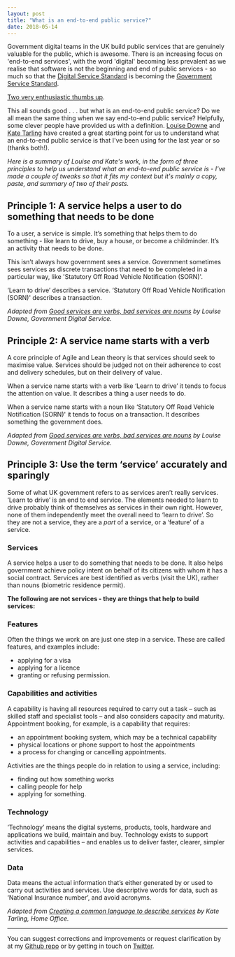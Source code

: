 ```yaml
---
layout: post
title: "What is an end-to-end public service?"
date: 2018-05-14
---
```


Government digital teams in the UK build public services that are genuinely valuable for the public, which is awesome. There is an increasing focus on 'end-to-end services', with the word 'digital' becoming less prevalent as we realise that software is not the beginning and end of public services - so much so that the [Digital Service Standard](https://www.gov.uk/service-manual/service-standard) is becoming the [Government Service Standard](https://twitter.com/mattedgar/status/994535790247075840?ref_src=twsrc%5Etfw&ref_url=https%3A%2F%2Fgds.blog.gov.uk%2F2018%2F05%2F10%2F10-may-2018-sprint-18-live-blog%2F&tfw_creator=GDSTeam&tfw_site=GDSTeam).

[Two very enthusiastic thumbs up](https://tenor.com/view/thumbsup-enthusiastic-clueless-gif-5146508).

This all sounds good . . . but what is an end-to-end public service? Do we all mean the same thing when we say end-to-end public service? Helpfully, some clever people have provided us with a definition. [Louise Downe](https://twitter.com/LouiseDowne) and [Kate Tarling](https://twitter.com/kateldn) have created a great starting point for us to understand what an end-to-end public service is that I've been using for the last year or so (thanks both!). 

*Here is a summary of Louise and Kate's work, in the form of three principles to help us understand what an end-to-end public service is - I've made a couple of tweaks so that it fits my context but it's mainly a copy, paste, and summary of two of their posts.*

## Principle 1: A service helps a user to do something that needs to be done 

To a user, a service is simple. It’s something that helps them to do something - like learn to drive, buy a house, or become a childminder. It’s an activity that needs to be done. 
 
This isn’t always how government sees a service. Government sometimes sees services as discrete transactions that need to be completed in a particular way, like 'Statutory Off Road Vehicle Notification (SORN)'. 
 
‘Learn to drive’ describes a service. ‘Statutory Off Road Vehicle Notification (SORN)' describes a transaction. 
 
*Adapted from [Good services are verbs, bad services are nouns](https://designnotes.blog.gov.uk/2015/06/22/good-services-are-verbs-2/) by Louise Downe, Government Digital Service.*

## Principle 2: A service name starts with a verb 

A core principle of Agile and Lean theory is that services should seek to maximise value. Services should be judged not on their adherence to cost and delivery schedules, but on their delivery of value. 
 
When a service name starts with a verb like ‘Learn to drive’ it tends to focus the attention on value. It describes a thing a user needs to do. 

When a service name starts with a noun like ‘Statutory Off Road Vehicle Notification (SORN)' it tends to focus on a transaction. It describes something the government does. 
 
*Adapted from [Good services are verbs, bad services are nouns](https://designnotes.blog.gov.uk/2015/06/22/good-services-are-verbs-2/) by Louise Downe, Government Digital Service.*

## Principle 3: Use the term ‘service’ accurately and sparingly 

Some of what UK government refers to as services aren’t really services. ‘Learn to drive’ is an end to end service. The elements needed to learn to drive probably think of themselves as services in their own right. However, none of them independently meet the overall need to ‘learn to drive’. So they are not a service, they are a *part* of a service, or a ‘feature’ of a service. 
 
### Services 

A service helps a user to do something that needs to be done. It also helps government achieve policy intent on behalf of its citizens with whom it has a social contract. Services are best identified as verbs (visit the UK), rather than nouns (biometric residence permit).

**The following are not services - they are things that help to build services:**

### Features  

Often the things we work on are just one step in a service. These are called features, and examples include:  

- applying for a visa  
- applying for a licence  
- granting or refusing permission. 
 
### Capabilities and activities 

A capability is having all resources required to carry out a task – such as skilled staff and specialist tools – and also considers capacity and maturity. Appointment booking, for example, is a capability that requires:  

- an appointment booking system, which may be a technical capability  
- physical locations or phone support to host the appointments  
- a process for changing or cancelling appointments. 
 
Activities are the things people do in relation to using a service, including:  

- finding out how something works  
- calling people for help  
- applying for something. 
 
### Technology 

‘Technology’ means the digital systems, products, tools, hardware and applications we build, maintain and buy. Technology exists to support activities and capabilities – and enables us to deliver faster, clearer, simpler services. 
 
### Data  

Data means the actual information that’s either generated by or used to carry out activities and services. Use descriptive words for data, such as ‘National Insurance number’, and avoid acronyms. 
 
*Adapted from [Creating a common language to describe services](https://hodigital.blog.gov.uk/2016/12/21/creating-a-common-language-to-describe-services/) by Kate Tarling, Home Office.*

---

You can suggest corrections and improvements or request clarification by at my [Github repo](https://github.com/scottcolfer/scottcolfer.github.io/blob/master/_posts/2018-05-14-public-service.md) or by getting in touch on [Twitter](https://twitter.com/scottcolfer).

